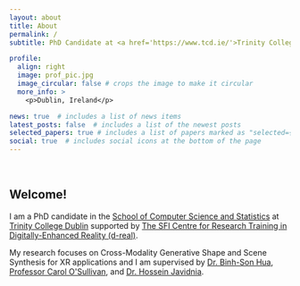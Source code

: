 ```yaml
---
layout: about
title: About
permalink: /
subtitle: PhD Candidate at <a href='https://www.tcd.ie/'>Trinity College Dublin</a>.

profile:
  align: right
  image: prof_pic.jpg
  image_circular: false # crops the image to make it circular
  more_info: >
    <p>Dublin, Ireland</p>

news: true  # includes a list of news items
latest_posts: false  # includes a list of the newest posts
selected_papers: true # includes a list of papers marked as "selected={true}"
social: true  # includes social icons at the bottom of the page
---
```


<br>

## Welcome!

I am a PhD candidate in the [School of Computer Science and Statistics](https://www.scss.tcd.ie/) at [Trinity College Dublin](https://www.tcd.ie/) 
supported by [The SFI Centre for Research Training in Digitally-Enhanced Reality (d-real)](https://d-real.ie/).


My research focuses on Cross-Modality Generative Shape and Scene Synthesis for XR applications
and I am supervised by [Dr. Binh-Son Hua](https://sonhua.github.io/), [Professor Carol O'Sullivan](https://www.tcd.ie/research/profiles/?profile=osullica), and [Dr. Hossein Javidnia](https://www.dcu.ie/computing/people/hossein-javidnia). 